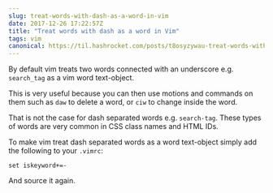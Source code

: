 ```yaml
---
slug: treat-words-with-dash-as-a-word-in-vim
date: 2017-12-26 17:22:57Z
title: "Treat words with dash as a word in Vim"
tags: vim
canonical: https://til.hashrocket.com/posts/t8osyzywau-treat-words-with-dash-as-a-word-in-vim
---
```



By default vim treats two words connected with an underscore e.g. `search_tag` as a vim word text-object.

This is very useful because you can then use motions and commands on them such as `daw` to delete a word, or `ciw` to change inside the word.

That is not the case for dash separated words e.g. `search-tag`. These types of words are very common in CSS class names and HTML IDs.

To make vim treat dash separated words as a word text-object simply add the following to your `.vimrc`:

```vim
set iskeyword+=-
```

And source it again.
